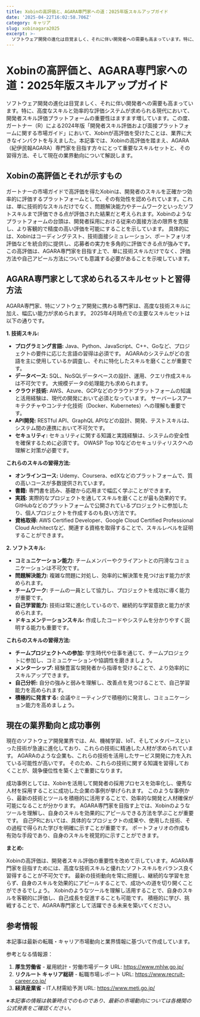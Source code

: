 ```yaml
---
title: Xobinの高評価と、AGARA専門家への道：2025年版スキルアップガイド
date: '2025-04-22T16:02:58.706Z'
category: キャリア
slug: xobinagara2025
excerpt: >-
  ソフトウェア開発の進化は目覚ましく、それに伴い開発者への需要も高まっています。特に、高度なスキルと効率的な評価システムが求められる現代において、開発者スキル評価プラットフォームの重要性はますます増しています。この度、ガートナー（R）による2024年版「開発者スキル評価および面接プラットフォームに関す...
---
```


# Xobinの高評価と、AGARA専門家への道：2025年版スキルアップガイド

ソフトウェア開発の進化は目覚ましく、それに伴い開発者への需要も高まっています。特に、高度なスキルと効率的な評価システムが求められる現代において、開発者スキル評価プラットフォームの重要性はますます増しています。この度、ガートナー（R）による2024年版「開発者スキル評価および面接プラットフォームに関する市場ガイド」において、Xobinが高評価を受けたことは、業界に大きなインパクトを与えました。本記事では、Xobinの高評価を踏まえ、AGARA（紀伊民報AGARA）専門家を目指す方々にとって重要なスキルセットと、その習得方法、そして現在の業界動向について解説します。


## Xobinの高評価とそれが示すもの

ガートナーの市場ガイドで高評価を得たXobinは、開発者のスキルを正確かつ効率的に評価するプラットフォームとして、その有効性を認められています。これは、単に技術的なスキルだけでなく、問題解決能力やチームワークといったソフトスキルまで評価できる点が評価された結果だと考えられます。Xobinのようなプラットフォームの台頭は、開発者採用における従来の面接方法の限界を克服し、より客観的で精度の高い評価を可能にすることを示しています。  具体的には、Xobinはコーディングテスト、技術面接シミュレーション、ポートフォリオ評価などを統合的に提供し、応募者の実力を多角的に評価できる点が強みです。  この高評価は、AGARA専門家を目指す上で、単に技術スキルだけでなく、評価方法や自己アピール方法についても意識する必要があることを示唆しています。


## AGARA専門家として求められるスキルセットと習得方法

AGARA専門家、特にソフトウェア開発に携わる専門家は、高度な技術スキルに加え、幅広い能力が求められます。  2025年4月時点での主要なスキルセットは以下の通りです。

**1. 技術スキル:**

* **プログラミング言語:**  Java、Python、JavaScript、C++、Goなど、プロジェクトの要件に応じた言語の習得は必須です。  AGARAのシステムがどの言語を主に使用しているか調査し、それに特化したスキルを磨くことが重要です。
* **データベース:** SQL、NoSQLデータベースの設計、運用、クエリ作成スキルは不可欠です。  大規模データの処理能力も求められます。
* **クラウド技術:** AWS、Azure、GCPなどのクラウドプラットフォームの知識と活用経験は、現代の開発において必須となっています。  サーバーレスアーキテクチャやコンテナ化技術（Docker、Kubernetes）への理解も重要です。
* **API開発:** RESTful API、GraphQL APIなどの設計、開発、テストスキルは、システム間の連携において不可欠です。
* **セキュリティ:** セキュリティに関する知識と実践経験は、システムの安全性を確保するために必須です。  OWASP Top 10などのセキュリティリスクへの理解と対策が必要です。

**これらのスキルの習得方法:**

* **オンラインコース:** Udemy、Coursera、edXなどのプラットフォームで、質の高いコースが多数提供されています。
* **書籍:** 専門書を読み、基礎から応用まで幅広く学ぶことができます。
* **実践:** 実際的なプロジェクトを通してスキルを磨くことが最も効果的です。  GitHubなどのプラットフォームで公開されているプロジェクトに参加したり、個人プロジェクトを作成するのも良い方法です。
* **資格取得:**  AWS Certified Developer、Google Cloud Certified Professional Cloud Architectなど、関連する資格を取得することで、スキルレベルを証明することができます。


**2. ソフトスキル:**

* **コミュニケーション能力:** チームメンバーやクライアントとの円滑なコミュニケーションは不可欠です。
* **問題解決能力:** 複雑な問題に対処し、効率的に解決策を見つけ出す能力が求められます。
* **チームワーク:** チームの一員として協力し、プロジェクトを成功に導く能力が重要です。
* **自己学習能力:** 技術は常に進化しているので、継続的な学習意欲と能力が求められます。
* **ドキュメンテーションスキル:** 作成したコードやシステムを分かりやすく説明する能力も重要です。


**これらのスキルの習得方法:**

* **チームプロジェクトへの参加:**  学生時代や仕事を通じて、チームプロジェクトに参加し、コミュニケーションや協調性を磨きましょう。
* **メンターシップ:**  経験豊富な開発者から指導を受けることで、より効率的にスキルアップできます。
* **自己分析:**  自分の強みと弱みを理解し、改善点を見つけることで、自己学習能力を高められます。
* **積極的に発言する:**  会議やミーティングで積極的に発言し、コミュニケーション能力を高めましょう。


## 現在の業界動向と成功事例

現在のソフトウェア開発業界では、AI、機械学習、IoT、そしてメタバースといった技術が急速に進化しており、これらの技術に精通した人材が求められています。  AGARAのような企業も、これらの技術を活用したサービス開発に力を入れている可能性が高いです。  そのため、これらの技術に関する知識を習得しておくことが、競争優位性を築く上で重要になります。

成功事例としては、Xobinを活用して開発者の採用プロセスを効率化し、優秀な人材を採用することに成功した企業の事例が挙げられます。  このような事例から、最新の技術とツールを積極的に活用することで、効率的な開発と人材確保が可能になることが分かります。  AGARA専門家を目指す上では、Xobinのようなツールを理解し、自身のスキルを効果的にアピールできる方法を学ぶことが重要です。  自己PRにおいては、具体的なプロジェクトの成果や、使用した技術、その過程で得られた学びを明確に示すことが重要です。  ポートフォリオの作成も有効な手段であり、自身のスキルを視覚的に示すことができます。


**まとめ:**

Xobinの高評価は、開発者スキル評価の重要性を改めて示しています。AGARA専門家を目指すためには、高度な技術スキルと優れたソフトスキルをバランス良く習得することが不可欠です。  最新の技術動向を常に把握し、継続的な学習を怠らず、自身のスキルを効果的にアピールすることで、成功への道を切り開くことができるでしょう。  Xobinのようなツールを理解し活用することで、自身のスキルを客観的に評価し、自己成長を促進することも可能です。  積極的に学び、挑戦することで、AGARA専門家として活躍できる未来を築いてください。


## 参考情報

本記事は最新の転職・キャリア市場動向と業界情報に基づいて作成しています。

参考となる情報源：
1. **厚生労働省** - 雇用統計・労働市場データ
   URL: https://www.mhlw.go.jp/
2. **リクルート キャリア総研** - 転職市場レポート
   URL: https://www.recruit-career.co.jp/
3. **経済産業省** - IT人材需給予測
   URL: https://www.meti.go.jp/

*※本記事の情報は執筆時点でのものであり、最新の市場動向については各機関の公式発表をご確認ください。*
